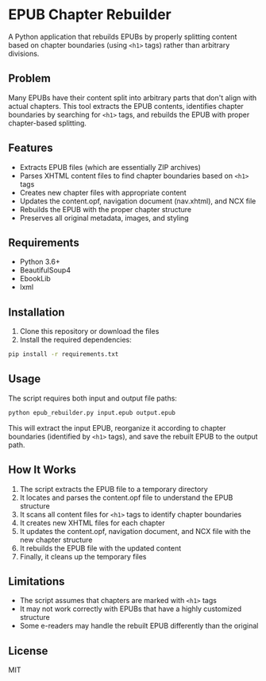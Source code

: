 # EPUB Chapter Rebuilder

A Python application that rebuilds EPUBs by properly splitting content based on chapter boundaries (using `<h1>` tags) rather than arbitrary divisions.

## Problem

Many EPUBs have their content split into arbitrary parts that don't align with actual chapters. This tool extracts the EPUB contents, identifies chapter boundaries by searching for `<h1>` tags, and rebuilds the EPUB with proper chapter-based splitting.

## Features

- Extracts EPUB files (which are essentially ZIP archives)
- Parses XHTML content files to find chapter boundaries based on `<h1>` tags
- Creates new chapter files with appropriate content
- Updates the content.opf, navigation document (nav.xhtml), and NCX file
- Rebuilds the EPUB with the proper chapter structure
- Preserves all original metadata, images, and styling

## Requirements

- Python 3.6+
- BeautifulSoup4
- EbookLib
- lxml

## Installation

1. Clone this repository or download the files
2. Install the required dependencies:

```bash
pip install -r requirements.txt
```

## Usage

The script requires both input and output file paths:

```bash
python epub_rebuilder.py input.epub output.epub
```

This will extract the input EPUB, reorganize it according to chapter boundaries (identified by `<h1>` tags), and save the rebuilt EPUB to the output path.

## How It Works

1. The script extracts the EPUB file to a temporary directory
2. It locates and parses the content.opf file to understand the EPUB structure
3. It scans all content files for `<h1>` tags to identify chapter boundaries
4. It creates new XHTML files for each chapter
5. It updates the content.opf, navigation document, and NCX file with the new chapter structure
6. It rebuilds the EPUB file with the updated content
7. Finally, it cleans up the temporary files

## Limitations

- The script assumes that chapters are marked with `<h1>` tags
- It may not work correctly with EPUBs that have a highly customized structure
- Some e-readers may handle the rebuilt EPUB differently than the original

## License

MIT 